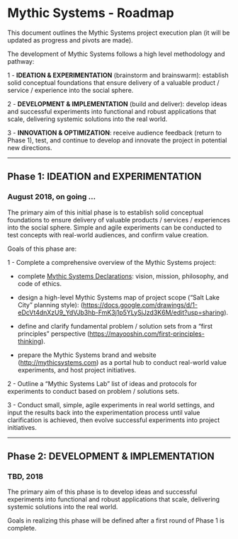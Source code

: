 # Mythic Systems - Roadmap

This document outlines the Mythic Systems project execution plan (it will be updated as progress and pivots are made).

The development of Mythic Systems follows a high level methodology and pathway:

1 - **IDEATION & EXPERIMENTATION** (brainstorm and brainswarm): establish solid conceptual foundations that ensure delivery of a valuable product / service / experience into the social sphere.

2 - **DEVELOPMENT & IMPLEMENTATION** (build and deliver): develop ideas and successful experiments into functional and robust applications that scale, delivering systemic solutions into the real world.

3 - **INNOVATION & OPTIMIZATION**: receive audience feedback (return to Phase 1), test, and continue to develop and innovate the project in potential new directions.

---

## Phase 1: IDEATION and EXPERIMENTATION
### August 2018, on going ...

The primary aim of this initial phase is to establish solid conceptual foundations to ensure delivery of valuable products / services / experiences into the social sphere.  Simple and agile experiments can be conducted to test concepts with real-world audiences, and confirm value creation.   


Goals of this phase are:

1 - Complete a comprehensive overview of the Mythic Systems project:

   - complete [Mythic Systems Declarations](Declarations.md): vision, mission, philosophy, and code of ethics.

   - design a high-level Mythic Systems map of project scope (“Salt Lake City” planning style): (https://docs.google.com/drawings/d/1-eDcVt4dnXzU9_YdVJb3hb-FmK3j1p5YLySjJzd3K6M/edit?usp=sharing).

   - define and clarify fundamental problem / solution sets from a “first principles” perspective (https://mayooshin.com/first-principles-thinking).

   - prepare the Mythic Systems brand and website (http://mythicsystems.com) as a portal hub to conduct real-world value experiments, and host project initiatives. 


2 - Outline a “Mythic Systems Lab” list of ideas and protocols for experiments to conduct based on problem / solutions sets.


3 - Conduct small, simple, agile experiments in real world settings, and input the results back into the experimentation process until value clarification is achieved, then evolve successful experiments into project initiatives.


---

## Phase 2: DEVELOPMENT & IMPLEMENTATION
### TBD, 2018 

The primary aim of this phase is to develop ideas and successful experiments into functional and robust applications that scale, delivering systemic solutions into the real world.

Goals in realizing this phase will be defined after a first round of Phase 1 is complete.
